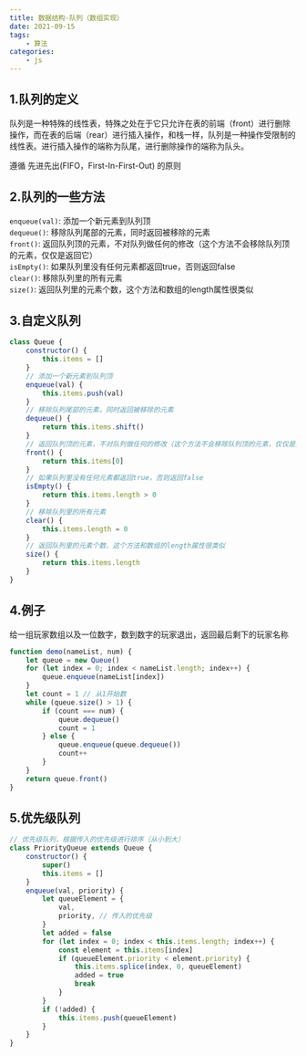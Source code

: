```yaml
---
title: 数据结构-队列（数组实现）
date: 2021-09-15
tags:
    - 算法
categories:
    - js
---
```


## 1.队列的定义
队列是一种特殊的线性表，特殊之处在于它只允许在表的前端（front）进行删除操作，而在表的后端（rear）进行插入操作，和栈一样，队列是一种操作受限制的线性表。进行插入操作的端称为队尾，进行删除操作的端称为队头。

遵循 先进先出(FIFO，First-In-First-Out) 的原则

## 2.队列的一些方法
`enqueue(val)`: 添加一个新元素到队列顶    
`dequeue()`: 移除队列尾部的元素，同时返回被移除的元素  
`front()`: 返回队列顶的元素，不对队列做任何的修改（这个方法不会移除队列顶的元素，仅仅是返回它）  
`isEmpty()`: 如果队列里没有任何元素都返回true，否则返回false   
`clear()`: 移除队列里的所有元素  
`size()`: 返回队列里的元素个数，这个方法和数组的length属性很类似  

## 3.自定义队列
```js
class Queue {
    constructor() {
        this.items = []
    }
    // 添加一个新元素到队列顶
    enqueue(val) {
        this.items.push(val)
    }
    // 移除队列尾部的元素，同时返回被移除的元素
    dequeue() {
        return this.items.shift()
    }
    // 返回队列顶的元素，不对队列做任何的修改（这个方法不会移除队列顶的元素，仅仅是返回它）
    front() {
        return this.items[0]
    }
    // 如果队列里没有任何元素都返回true，否则返回false
    isEmpty() {
        return this.items.length > 0
    }
    // 移除队列里的所有元素
    clear() {
        this.items.length = 0
    }
    // 返回队列里的元素个数，这个方法和数组的length属性很类似
    size() {
        return this.items.length
    }
}
```
## 4.例子
给一组玩家数组以及一位数字，数到数字的玩家退出，返回最后剩下的玩家名称
```js
function demo(nameList, num) {
    let queue = new Queue()
    for (let index = 0; index < nameList.length; index++) {
        queue.enqueue(nameList[index])
    }
    let count = 1 // 从1开始数
    while (queue.size() > 1) {
        if (count === num) {
            queue.dequeue()
            count = 1
        } else {
            queue.enqueue(queue.dequeue())
            count++
        }
    }
    return queue.front()
}
```
## 5.优先级队列
```js
// 优先级队列，根据传入的优先级进行排序（从小到大）
class PriorityQueue extends Queue {
    constructor() {
        super()
        this.items = []
    }
    enqueue(val, priority) {
        let queueElement = {
            val,
            priority, // 传入的优先级
        }
        let added = false
        for (let index = 0; index < this.items.length; index++) {
            const element = this.items[index]
            if (queueElement.priority < element.priority) {
                this.items.splice(index, 0, queueElement)
                added = true
                break
            }
        }
        if (!added) {
            this.items.push(queueElement)
        }
    }
}
```
